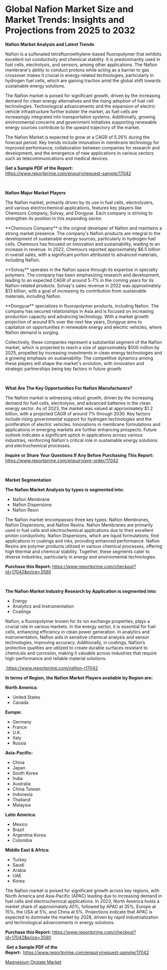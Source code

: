 <p><h1>Global Nafion Market Size and Market Trends: Insights and Projections from 2025 to 2032</h1></p><p><strong>Nafion Market Analysis and Latest Trends</strong></p>
<p><p>Nafion is a sulfonated tetrafluoroethylene-based fluoropolymer that exhibits excellent ion conductivity and chemical stability. It is predominantly used in fuel cells, electrolysis, and sensors, among other applications. The Nafion membrane's ability to conduct protons while acting as a barrier to gas crossover makes it crucial in energy-related technologies, particularly in hydrogen fuel cells, which are gaining traction amid the global shift towards sustainable energy solutions.</p><p>The Nafion market is poised for significant growth, driven by the increasing demand for clean energy alternatives and the rising adoption of fuel cell technologies. Technological advancements and the expansion of electric vehicle infrastructure further bolster the market, as fuel cells are increasingly integrated into transportation systems. Additionally, growing environmental concerns and government initiatives supporting renewable energy sources contribute to the upward trajectory of the market.</p><p>The Nafion Market is expected to grow at a CAGR of 5.26% during the forecast period. Key trends include innovation in membrane technology for improved performance, collaboration between companies for research and development, and the emergence of new applications in various sectors such as telecommunications and medical devices.</p></p>
<p><strong>Get a Sample PDF of the Report:&nbsp;</strong> <a href="https://www.reportprime.com/enquiry/request-sample/17042?utm_campaign=3061&utm_medium=2&utm_source=Github&utm_content=ia&utm_term=18032025&utm_id=nafion">https://www.reportprime.com/enquiry/request-sample/17042</a></p>
<p>&nbsp;</p>
<p><strong>Nafion Major Market Players</strong></p>
<p><p>The Nafion market, primarily driven by its use in fuel cells, electrolyzers, and various electrochemical applications, features key players like Chemours Company, Solvay, and Dongyue. Each company is striving to strengthen its position in this expanding sector.</p><p>**Chemours Company** is the original developer of Nafion and maintains a strong market presence. The company's Nafion products are integral to the development of sustainable energy sources, particularly in hydrogen fuel cells. Chemours has focused on innovation and sustainability, leading to an increase in revenue. In 2022, Chemours reported approximately $6.5 billion in overall sales, with a significant portion attributed to advanced materials, including Nafion.</p><p>**Solvay** operates in the Nafion space through its expertise in specialty polymers. The company has been emphasizing research and development, leading to an expected CAGR of around 5-7% in the coming years for its Nafion-related products. Solvay's sales revenue in 2022 was approximately $13 billion, with a goal of increasing its contribution from sustainable materials, including Nafion.</p><p>**Dongyue** specializes in fluoropolymer products, including Nafion. The company has secured relationships in Asia and is focused on increasing production capacity and advancing technology. With a market growth projection of around 8% over the next few years, Dongyue aims to capitalize on opportunities in renewable energy and electric vehicles, where Nafion demand is surging. </p><p>Collectively, these companies represent a substantial segment of the Nafion market, which is projected to reach a size of approximately $500 million by 2025, propelled by increasing investments in clean energy technologies and a growing emphasis on sustainability. The competitive dynamics among these players will shape the market's evolution, with innovation and strategic partnerships being key factors in future growth.</p></p>
<p>&nbsp;</p>
<p><strong>What Are The Key Opportunities For Nafion Manufacturers?</strong></p>
<p><p>The Nafion market is witnessing robust growth, driven by the increasing demand for fuel cells, electrolysis, and advanced batteries in the clean energy sector. As of 2023, the market was valued at approximately $1.2 billion, with a projected CAGR of around 7% through 2030. Key factors include rising governmental support for hydrogen technologies and the proliferation of electric vehicles. Innovations in membrane formulations and applications in emerging markets are further enhancing prospects. Future outlook indicates a significant uptick in applications across various industries, reinforcing Nafion's critical role in sustainable energy solutions and electrochemical processes.</p></p>
<p><strong>Inquire or Share Your Questions If Any Before Purchasing This Report:</strong> <a href="https://www.reportprime.com/enquiry/pre-order/17042?utm_campaign=3061&utm_medium=2&utm_source=Github&utm_content=ia&utm_term=18032025&utm_id=nafion">https://www.reportprime.com/enquiry/pre-order/17042</a></p>
<p>&nbsp;</p>
<p><strong>Market Segmentation</strong></p>
<p><strong>The Nafion Market Analysis by types is segmented into:</strong></p>
<p><ul><li>Nafion Membrane</li><li>Nafion Dispersions</li><li>Nafion Resin</li></ul></p>
<p><p>The Nafion market encompasses three key types: Nafion Membranes, Nafion Dispersions, and Nafion Resins. Nafion Membranes are primarily used in fuel cells and electrochemical applications due to their excellent proton conductivity. Nafion Dispersions, which are liquid formulations, find applications in coatings and inks, providing enhanced performance. Nafion Resins are polymer products utilized in various chemical processes, offering high thermal and chemical stability. Together, these segments cater to diverse industries, particularly in energy and environmental technologies.</p></p>
<p><strong>Purchase this Report:&nbsp;</strong><a href="https://www.reportprime.com/checkout?id=17042&price=3590&utm_campaign=3061&utm_medium=2&utm_source=Github&utm_content=ia&utm_term=18032025&utm_id=nafion">https://www.reportprime.com/checkout?id=17042&price=3590</a></p>
<p>&nbsp;</p>
<p><strong>The Nafion Market Industry Research by Application is segmented into:</strong></p>
<p><ul><li>Energy</li><li>Analytics and Instrumentation</li><li>Coatings</li></ul></p>
<p><p>Nafion, a fluoropolymer known for its ion exchange properties, plays a crucial role in various markets. In the energy sector, it is essential for fuel cells, enhancing efficiency in clean power generation. In analytics and instrumentation, Nafion aids in sensitive chemical analysis and sensor technologies, improving accuracy. Additionally, in coatings, Nafion’s protective qualities are utilized to create durable surfaces resistant to chemicals and corrosion, making it valuable across industries that require high-performance and reliable material solutions.</p></p>
<p><a href="https://www.reportprime.com/nafion-r17042?utm_campaign=3061&utm_medium=2&utm_source=Github&utm_content=ia&utm_term=18032025&utm_id=nafion">&nbsp;https://www.reportprime.com/nafion-r17042</a></p>
<p><strong>In terms of Region, the Nafion Market Players available by Region are:</strong></p>
<p>
    <p> <strong> North America: </strong>
        <ul>
            <li>United States</li>
            <li>Canada</li>
        </ul>
        </p> 
    <p> <strong> Europe: </strong>
        <ul>
            <li>Germany</li>
            <li>France</li>
            <li>U.K.</li>
            <li>Italy</li>
            <li>Russia</li>
        </ul>
        </p> 
    <p> <strong> Asia-Pacific: </strong>
        <ul>
            <li>China</li>
            <li>Japan</li>
            <li>South Korea</li>
            <li>India</li>
            <li>Australia</li>
            <li>China Taiwan</li>
            <li>Indonesia</li>
            <li>Thailand</li>
            <li>Malaysia</li>
        </ul>
        </p> 
    <p> <strong> Latin America: </strong>
        <ul>
            <li>Mexico</li>
            <li>Brazil</li>
            <li>Argentina Korea</li>
            <li>Colombia</li>
        </ul>
        </p> 
    <p> <strong> Middle East & Africa: </strong>
        <ul>
            <li>Turkey</li>
            <li>Saudi</li>
            <li>Arabia</li>
            <li>UAE</li>
            <li>Korea</li>
        </ul>
    </p>
    </p>
<p><p>The Nafion market is poised for significant growth across key regions, with North America and Asia-Pacific (APAC) leading due to increasing demand in fuel cells and electrochemical applications. In 2023, North America holds a market share of approximately 40%, followed by APAC at 35%, Europe at 15%, the USA at 5%, and China at 5%. Projections indicate that APAC is expected to dominate the market by 2028, driven by rapid industrialization and technological advancements in energy solutions.</p></p>
<p><strong>Purchase this Report: </strong><a href="https://www.reportprime.com/checkout?id=17042&price=3590&utm_campaign=3061&utm_medium=2&utm_source=Github&utm_content=ia&utm_term=18032025&utm_id=nafion">https://www.reportprime.com/checkout?id=17042&price=3590</a></p>
<p>&nbsp;<strong>Get a Sample PDF of the Report:&nbsp;&nbsp;</strong><a href="https://www.reportprime.com/enquiry/request-sample/17042?utm_campaign=3061&utm_medium=2&utm_source=Github&utm_content=ia&utm_term=18032025&utm_id=nafion">https://www.reportprime.com/enquiry/request-sample/17042</a></p>
<p><strong></strong></p>
<p><p><a href="https://github.com/jenithschijf/Market-Research-Report-List-1/blob/main/magnesium-orotate-market.md?utm_campaign=3061&utm_medium=2&utm_source=Github&utm_content=ia&utm_term=18032025&utm_id=nafion">Magnesium Orotate Market</a></p></p>